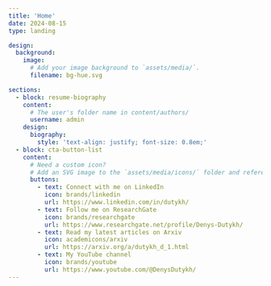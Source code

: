 ```yaml
---
title: 'Home'
date: 2024-08-15
type: landing

design:
  background:
    image:
      # Add your image background to `assets/media/`.
      filename: bg-hue.svg

sections:
  - block: resume-biography
    content:
      # The user's folder name in content/authors/
      username: admin
    design:
      biography:
        style: 'text-align: justify; font-size: 0.8em;'
  - block: cta-button-list
    content:
      # Need a custom icon?
      # Add an SVG image to the `assets/media/icons/` folder and reference it in the `icon` field below
      buttons:
        - text: Connect with me on LinkedIn
          icon: brands/linkedin
          url: https://www.linkedin.com/in/dutykh/
        - text: Follow me on ResearchGate
          icon: brands/researchgate
          url: https://www.researchgate.net/profile/Denys-Dutykh/
        - text: Read my latest articles on Arxiv
          icon: academicons/arxiv
          url: https://arxiv.org/a/dutykh_d_1.html
        - text: My YouTube channel
          icon: brands/youtube
          url: https://www.youtube.com/@DenysDutykh/
---
```

